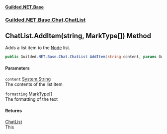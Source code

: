 
#### [Guilded.NET.Base](Guilded_NET_Base 'Guilded_NET_Base')
### [Guilded.NET.Base.Chat](Guilded_NET_Base#Guilded_NET_Base_Chat 'Guilded.NET.Base.Chat').[ChatList](ChatList 'Guilded.NET.Base.Chat.ChatList')
## ChatList.AddItem(string, MarkType[]) Method
Adds a list item to the [Node](Node 'Guilded.NET.Base.Chat.Node') list.  
```csharp
public Guilded.NET.Base.Chat.ChatList AddItem(string content, params Guilded.NET.Base.Chat.MarkType[] formatting);
```

#### Parameters
<a name='Guilded_NET_Base_Chat_ChatList_AddItem(string_Guilded_NET_Base_Chat_MarkType__)_content'></a>
`content` [System.String](https://docs.microsoft.com/en-us/dotnet/api/System.String 'System.String')  
The contents of the list item
  
<a name='Guilded_NET_Base_Chat_ChatList_AddItem(string_Guilded_NET_Base_Chat_MarkType__)_formatting'></a>
`formatting` [MarkType](MarkType 'Guilded.NET.Base.Chat.MarkType')[[]](https://docs.microsoft.com/en-us/dotnet/api/System.Array 'System.Array')  
The formatting of the text
  

#### Returns
[ChatList](ChatList 'Guilded.NET.Base.Chat.ChatList')  
This

